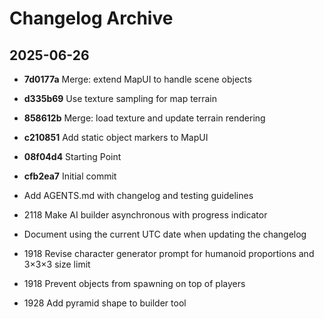 # Changelog Archive

## 2025-06-26
- **7d0177a** Merge: extend MapUI to handle scene objects
- **d335b69** Use texture sampling for map terrain
- **858612b** Merge: load texture and update terrain rendering
- **c210851** Add static object markers to MapUI
- **08f04d4** Starting Point
- **cfb2ea7** Initial commit
- Add AGENTS.md with changelog and testing guidelines

- 2118 Make AI builder asynchronous with progress indicator
- Document using the current UTC date when updating the changelog
- 1918 Revise character generator prompt for humanoid proportions and 3×3×3 size limit
- 1918 Prevent objects from spawning on top of players
- 1928 Add pyramid shape to builder tool

